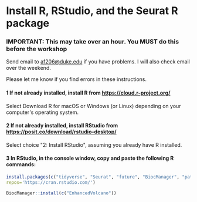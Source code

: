# Install R, RStudio, and the Seurat R package

### IMPORTANT: This may take over an hour. You MUST do this before the workshop

Send email to af206@duke.edu if you have problems.  I will also check email over the weekend.

Please let me know if you find errors in these instructions.

#### 1 If not already installed, install R from https://cloud.r-project.org/

Select Download R for macOS or Windows (or Linux) depending on your computer's operating system.

#### 2 If not already installed, install RStudio from https://posit.co/download/rstudio-desktop/

Select choice "2: Install RStudio", assuming you already have R installed.

#### 3 In RStudio, in the console window, copy and paste the following R commands:

```r
install.packages(c("tidyverse", "Seurat", "future", "BiocManager", "patchwork", "openxlsx"), 
repos='https://cran.rstudio.com/')
```
```r
BiocManager::install(c("EnhancedVolcano"))
```

